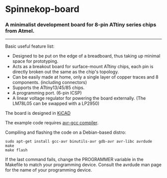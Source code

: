 # Spinnekop-board
### A minimalist development board for 8-pin ATtiny series chips from Atmel.
---

Basic useful feature list:

 * Designed to be put on the edge of a breadboard, thus taking up minimal space for prototyping.
 * Acts as a breakout board for surface-mount ATtiny chips, each pin is directly broken out the same as the chip's topology.
 * Can be easily made at home, only a single layer of copper traces and 8 components. (including connectors)
 * Supports the ATtiny13/45/85 chips.
 * A programming port. (6-pin ICSP)
 * A linear voltage regulator for powering the board externally. (The LM78L05 can be swapped with a LP2950)


The board is designed in [KiCAD](www.kicad-pcb.org)

The example code requires [avr-gcc compiler](https://gcc.gnu.org/wiki/avr-gcc).

Compiling and flashing the code on a Debian-based distro:

```Shell
sudo apt-get install gcc-avr binutils-avr gdb-avr avr-libc avrdude
make
make flash
```
If the last command fails, change the PROGRAMMER variable in the Makefile to match your programming device.
Consult the avrdude man page for the name of your programming device.